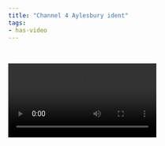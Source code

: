 ```yaml
---
title: "Channel 4 Aylesbury ident"
tags:
- has-video
---
```


<img scr="https://elaraks.github.io/dampcapital/ident.mp4" type="video/mp4"/>

<img scr="ident.mp4" type="video/mp4"/>


![video](ident.mp4)